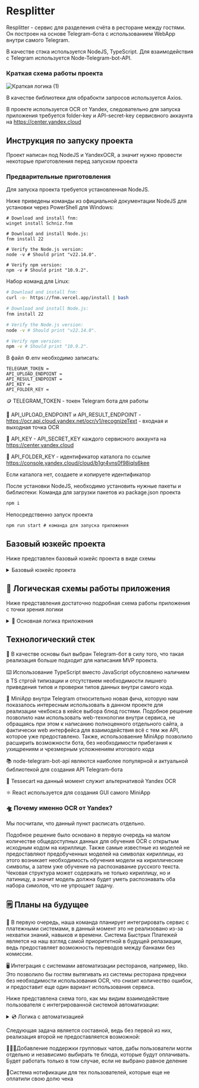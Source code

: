 # Resplitter

Resplitter - сервис для разделения счёта в ресторане между гостями. Он построен на основе Telegram-бота с использованием WebApp внутри самого Telegram.

В качестве стэка используется NodeJS, TypeScript. Для взаимодействия с Telegram используется Node-Telegram-bot-API.
### Краткая схема работы проекта

![Краткая логика (1)](https://github.com/user-attachments/assets/738aa7b1-edb6-42ec-b9a1-01f09cc2b18b)

В качестве библиотеки для обрабокти запросов используется Axios.

В проекте используется OCR от Yandex, следовательно для запуска приложения требуется folder-key и API-secret-key сервисвного аккаунта на https://center.yandex.cloud

## Инструкция по запуску проекта
Проект написан под NodeJS и YandexOCR, а значит нужно провести некоторые приготовления перед запуском проекта
### Предварительные приготовления
Для запуска проекта требуется установленная NodeJS.

Ниже приведены команды из официальной документации NodeJS для установки через PowerShell для Windows:
```PS
# Download and install fnm:
winget install Schniz.fnm

# Download and install Node.js:
fnm install 22

# Verify the Node.js version:
node -v # Should print "v22.14.0".

# Verify npm version:
npm -v # Should print "10.9.2".
```
Набор команд для Linux:
```bash
# Download and install fnm:
curl -o- https://fnm.vercel.app/install | bash

# Download and install Node.js:
fnm install 22

# Verify the Node.js version:
node -v # Should print "v22.14.0".

# Verify npm version:
npm -v # Should print "10.9.2".
```
В файл ⚙️.env необходимо записать:
```env
TELEGRAM_TOKEN = 
API_UPLOAD_ENDPOINT = 
API_RESULT_ENDPOINT = 
API_KEY = 
API_FOLDER_KEY = 
```
🪙 TELEGRAM_TOKEN - токен Telegram бота для работы

🚪 API_UPLOAD_ENDPOINT и API_RESULT_ENDPOINT - https://ocr.api.cloud.yandex.net/ocr/v1/recognizeText - входная и выходная точка OCR

🔑 API_KEY - API_SECRET_KEY каждого сервисного аккаунта на https://center.yandex.cloud

📁 API_FOLDER_KEY - идентификатор каталога по ссылке https://console.yandex.cloud/cloud/b1gr4vns0f98iqls6kee

Если каталога нет, создаете и копируете идентификатор

После установки NodeJS, необходимо установить нужные пакеты и библиотеки:
Команда для загрузки пакетов из package.json проекта
```cmd
npm i
```
Непосредственно запуск проекта
```cmd
npm run start # команда для запуска приложения
```
## Базовый юзкейс проекта
Ниже представлен базовый юзкейс проекта в виде схемы
<details>
    <summary>Базовый юзкейс проекта</summary>
    <img src="https://github.com/user-attachments/assets/68876ba9-5e46-4013-89be-3ab951b113f5" alt="Image 1">
</details>

## 🔎 Логическая схемы работы приложения
Ниже представления достаточно подробная схема работы приложения с точки зрения логики
<details>
    <summary>🧩 Основная логика приложения</summary>
    <img src="https://github.com/user-attachments/assets/d523cf4e-fc3e-4d8b-b159-5e391ebb3008" alt="Image 1">
      <details>
        <summary>❌ Функция удаления позиции</summary>
        <img src="https://github.com/user-attachments/assets/e986663e-b32d-4c06-8fd0-576793c3e93f" alt="Image 2">
      </details>
      <details>
        <summary>✅ Функция добавления</summary>
        <img src="https://github.com/user-attachments/assets/a6cfe9f6-2fd6-421b-a1ae-5bd93b0c5823" alt="Image 3">
      </details>
      <details>
        <summary>✏️ Функция изменения позиции</summary>
        <img src="https://github.com/user-attachments/assets/7adedc90-057f-46c9-bd10-1c9e83a9510f" alt="Image 4">
      </details>
</details>

## Технологический стек
🤖 В качестве основы был выбран Telegram-бот в силу того, что такая реализация больше подходит для написания MVP проекта.

⌨️ Использование TypeScript вместо JavaScript обусловлено наличием в TS стргой типизации и отсутствием необходимости лишнего приведения типов и проверки типов данных внутри самого кода.

📱 MiniApp внутри Telegram относительно новая фича, которую нам показалось интересным использовать в данном проекте для реализации чекбокса в кейсе выбора блюд гостями.
Подобное решение позволило нам использовать web-технологии внутри сервиса, не обращаясь при этом к написанию полноценного отдельного сайта, а фактически web интерфейса для взаимодействия всё с тем же API, которое уже предоставлено.
Также, использоваение MiniApp позволило расширить возможности бота, без необходимости прибегания к ухищрениям и чрезмерным усложнениям итогового кода

📚 node-telegram-bot-api являются наиболее популярной и актуальной библиотекой для создания API Telegram-бота

🧊 Tessecart на данный момент служит альтернативой Yandex OCR

⚛️ React используется для создания GUI самого MiniApp 

### 🛸 Почему именно OCR от Yandex?
Мы посчитали, что данный пункт расписать отдельно.

Подобное решение было основано в первую очередь на малом количестве общедоступных данных для обучения OCR с открытым исходным кодом на кириллице. Также самые известные из моделей не предоставляют предобученных моделей на символах кириллицы,
из этого возникает необходимость обучения модели на кириллические символы, а затем уже обучение на распознавание русского текста. Чековая структура может содержать не только кириллицу, но и латиницу, а значит модель должна будет уметь распознавать оба набора симолов,
что не упрощает задачу.

## 🗒️ Планы на будущее
🛫 В первую очередь, наша команда планирует интегрировать сервис с платежными системами, в данный момент это не реализовано из-за нехватки знаний, навыков и времени.
Система Быстрых Платежей является на наш взгляд самой приоритетной в будущей релазиации, ведь предоставляет возможность переводов между банками без комиссии.

🖥️ Интеграция с системами автоматизации ресторанов, например, Iiko. Это позволило бы гостям вытягивать из системы ресторана предчеки без необходимости использования OCR, что снизит количество ошибок, и предоставит еще один вариант использования сервиса.

Ниже представлена схема того, как мы видим взаимодействие пользователя с интегрированной системой автоматизации:

<details>
    <summary>💿 Логика с автоматизацией</summary>
    <img src="https://github.com/user-attachments/assets/de50b084-4c15-4305-ab3a-faf6beb5bd8a" alt="Image 4">
</details>

Следующая задача является составной, ведь без первой из них, реализация второй не предоставляется возможной:

🧑‍🤝‍🧑Добавление поддержки групповых чатов, дабы пользователи могли отдельно и независимо выбирать те блюда, которые будут оплачивать. Будет работать только в том случае, если не выбрано равное деление

📢Система нотификации для тех пользователей, которые еще не оплатили свою долю чека
